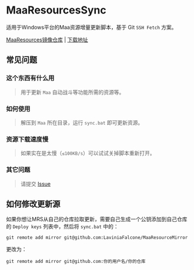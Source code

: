 # MaaResourcesSync

适用于Windows平台的Maa资源增量更新脚本，基于 Git `SSH Fetch` 方案。  

[MaaResources镜像仓库](https://github.com/LaviniaFalcone/MaaResourceMirror) | [下载地址](https://github.com/LaviniaFalcone/MaaResourceSync/releases)

## 常见问题

### 这个东西有什么用
> 用于更新 `Maa` 自动战斗等功能所需的资源等。

### 如何使用 
> 解压到 `Maa` 所在目录，运行 `sync.bat` 即可更新资源。


### 资源下载速度慢
> 如果实在是太慢（`≤100KB/s`）可以试试关掉脚本重新打开。

### 其它问题
> 请提交 [Issue](https://github.com/LaviniaFalcone/MaaResourceSync/issues)

## 如何修改更新源
如果你想让MRS从自己的仓库拉取更新，需要自己生成一个公钥添加到自己仓库的 `Deploy keys` 列表中，然后将 `sync.bat` 中的：
```shell
git remote add mirror git@github.com:LaviniaFalcone/MaaResourceMirror
```
更改为：
```shell
git remote add mirror git@github.com:你的用户名/你的仓库
```
